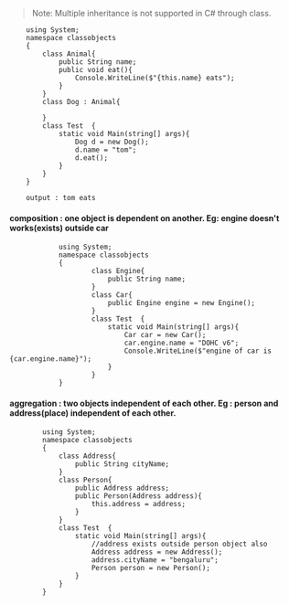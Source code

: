 > Note: Multiple inheritance is not supported in C# through class.

        using System;  
        namespace classobjects  
        {         
            class Animal{
                public String name;
                public void eat(){
                    Console.WriteLine($"{this.name} eats");
                }
            }
            class Dog : Animal{

            }
            class Test  {                                                           
                static void Main(string[] args){        
                    Dog d = new Dog();
                    d.name = "tom";
                    d.eat();
                }     
            }  
        }          
        
        output : tom eats


#### composition  : one object is dependent on another. Eg: engine doesn't works(exists) outside car
                
                using System;  
                namespace classobjects  
                {         
                        class Engine{
                            public String name;
                        }
                        class Car{
                            public Engine engine = new Engine();                     
                        }
                        class Test  {                                                           
                            static void Main(string[] args){        
                                Car car = new Car();
                                car.engine.name = "DOHC v6";
                                Console.WriteLine($"engine of car is {car.engine.name}");
                            }     
                        }  
                }  
                
                
#### aggregation : two objects independent of each other. Eg : person and address(place) independent of each other.
            using System;  
            namespace classobjects  
            {         
                class Address{
                    public String cityName;
                }
                class Person{
                    public Address address;
                    public Person(Address address){
                        this.address = address;
                    } 
                }
                class Test  {                                                           
                    static void Main(string[] args){ 
                        //address exists outside person object also
                        Address address = new Address();
                        address.cityName = "bengaluru";       
                        Person person = new Person();                
                    }     
                }  
            }          
